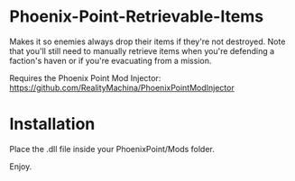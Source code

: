 # Phoenix-Point-Retrievable-Items
Makes it so enemies always drop their items if they're not destroyed. Note that you'll still need to manually retrieve items when you're defending a faction's haven
or if you're evacuating from a mission.

Requires the Phoenix Point Mod Injector: https://github.com/RealityMachina/PhoenixPointModInjector
# Installation

Place the .dll file inside your PhoenixPoint/Mods folder.

Enjoy.
